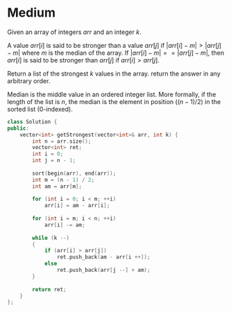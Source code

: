 # Medium

Given an array of integers $arr$ and an integer $k$.

A value $arr[i]$ is said to be stronger than a value $arr[j]$ if $|arr[i] - m| > |arr[j] - m|$ where $m$ is the median of the array.
If $|arr[i] - m| == |arr[j] - m|$, then $arr[i]$ is said to be stronger than $arr[j]$ if $arr[i] > arr[j]$.

Return a list of the strongest $k$ values in the array. return the answer in any arbitrary order.

Median is the middle value in an ordered integer list. More formally, if the length of the list is $n$, the median is the element in position $((n - 1) / 2)$ in the sorted list (0-indexed).

```cpp
class Solution {
public:
    vector<int> getStrongest(vector<int>& arr, int k) {
        int n = arr.size();
        vector<int> ret;
        int i = 0;
        int j = n - 1;
        
        sort(begin(arr), end(arr));
        int m = (n - 1) / 2;
        int am = arr[m];
        
        for (int i = 0; i < m; ++i)
            arr[i] = am - arr[i];
        
        for (int i = m; i < n; ++i)
            arr[i] -= am;
        
        while (k --)
        {
            if (arr[i] > arr[j])
                ret.push_back(am - arr[i ++]);
            else
                ret.push_back(arr[j --] + am);
        }
        
        return ret;
    }
};
```

